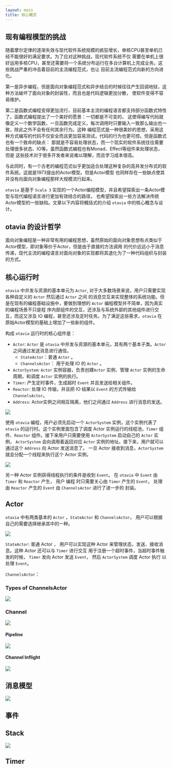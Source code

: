 ```yaml
---
layout: main
title: 核心概念
---
```


## 现有编程模型的挑战

随着摩尔定律的逐渐失效与现代软件系统规模的疯狂增长，单核CPU甚至单机已经不能很好的满足要求。为了应对这种挑战，现代软件系统不仅
需要在单机上很好运用多核CPU，甚至还需要将一个系统分布运行在多台计算机上完成业务。这些挑战严重的冲击着目前的主流编程范式，也让
目前主流编程范式向新的方向进化。

第一是异步编程，但是面向对象编程范式和异步结合的时候往往产生回调地狱，这种方法破坏了面向对象的封装性，而且也是代码逻辑更加分散，
使软件变得不容易维护。

第二是函数式编程变得更加流行，目前基本主流的编程语言都支持部分函数式特性了。函数式编程提出了一个美好的愿景：一切都是不可变的，
这使得编写代码就像定义一个数学函数，一旦函数完成定义，每次调用时只要输入一致那么输出也一致，除此之外不会有任何其余行为。这种
编程范式是一种很美妙的思想，采用这种方式编写的代码不仅安全而且更加容易测试，代码的行为也更可控。但是函数式也有一个致命的缺点：
那就是不容易处理状态，而一个现实的软件系统往往需要处理很多状态、IO等。虽然函数式编程也有Monad、Effect等组件来处理状态，但是
这些技术对于很多开发者来说难以理解，而且学习成本很高。

与此同时，有一个古老的编程范式似乎更加适合处理这种复杂的高并发分布式的软件系统。这就是1973提出的Actor模型。但是Actor模型
也同样存在一些缺点使其并没有向面向对象编程那样大规模流行起来。

`otavia` 是基于 `Scala 3` 实现的一个Actor编程模型，并且希望探索出一条Actor模型与现代编程语言进行更加有效结合的路径，
也希望探索出一些方法解决传统Actor模型的一些缺陷。文章以下内容将概括式的介绍 `otavia` 中的核心概念与设计。

## otavia 的设计哲学

面向对象编程是一种非常有用的编程思想，虽然原始的面向对象思想有点类似于Actor模型，即对象等价于Actor，但是由于直接的方法调用
的代价远远小于消息传递，现代主流的编程语言对面向对象的实现都将其退化为了一种代码组织与封装的方式。

## 核心运行时

`otavia` 中并发与资源的基本单元为 `Actor`, 对于大多数场景来说，用户只需要实现各种自定义的 `Actor` 然后通过 `Actor` 之间
的消息交互来实现整体的系统功能。但是在现有的编程基础设施中，要做到理想的 `Actor` 编程模型并不简单，因为真实的编程场景不只是程
序内部组件的交互，还涉及与系统外部的其他组件进行交互，而这又涉及 IO 编程，甚至还涉及定时任务。为了满足这些需求，`otavia` 在
原始Actor模型的基础上增加了一些新的组件。

构成 `otavia` 运行时的核心组件是：

- `Actor`: `Actor` 是 `otavia` 中并发与资源的基本单元，其有两个基本子类。`Actor` 之间通过发送消息进行通信。
    * `StateActor`：普通 `Actor` 。
    * `ChannelsActor`： 用于处理 IO 的 `Actor` 。
- `ActorSystem`: `Actor` 实例容器，负责创建`Actor` 实例、管理 `Actor` 实例的生命周期，和调度 `Actor` 实例的执行。
- `Timer`: 产生定时事件，生成超时 `Event` 并且发送给相关组件。
- `Reactor`: 处理 IO 传输，并且把 IO 结果以 `Event` 的方式传输给 `ChannelsActor`。
- `Address`: Actor实例之间相互隔离，他们之间通过 `Address` 进行消息的发送。

![](../../_assets/images/programming_model.drawio.svg)

使用 `otavia` 编程，用户必须先启动一个 `ActorSystem` 实例，这个实例代表了 `otavia` 的运行时。这个实例里面包含了调度
Actor 实例运行的线程池，`Timer` 组件、`Reactor` 组件。接下来用户只需要使用 `ActorSystem` 启动自己的 `Actor` 实例，
`ActorSystem` 会向调用着返回对应 `Actor` 实例的地址。接下来，用户就可以通过这个 `Address` 向 Actor 发送消息了。
一旦 Actor 接收到消息，`ActorSystem` 就会分配一个线程来执行这个 Actor 实例。

![](../../_assets/images/actor_instance.drawio.svg)

另一种 Actor 实例获得线程执行的条件是收到 `Event`。 在 `otavia` 中 `Event` 由 `Timer` 和 `Reactor` 产生， 用户
编程 时只需要关心由 `Timer` 产生的 `Event`， 处理由 `Reactor` 产生的 `Event` 由 `ChannelsActor` 进行了进一步的
封装。

## Actor

`otavia` 中有两类基本的 `Actor` ，`StateActor` 和 `ChannelsActor`， 用户可以根据自己的需要选择继承其中的一种。

![](../../_assets/images/two_types_actor.drawio.svg)

`StateActor`: 普通 Actor ， 用户可以实现这种 Actor 来管理状态，发送、接收消息。这种 Actor 还可以与 `Timer` 进行交互
用于注册一个超时事件，当超时事件触发的时候， `Timer` 发向 Actor 发送 `Event`， 然后 `ActorSystem` 调度 Actor 执行
以处理 `Event`。

`ChannelsActor`：

### Types of ChannelsActor

![](../../_assets/images/actor_type.drawio.svg)

### Channel

![](../../_assets/images/architecture_of_channel.drawio.svg)

#### Pipeline

![](../../_assets/images/pipeline.drawio.svg)

#### Channel Inflight

![](../../_assets/images/channel_inflight.drawio.svg)

## 消息模型

![](../../_assets/images/message_types.drawio.svg)

## 事件

## Stack

![](../../_assets/images/stack_resume.drawio.svg)

## Timer

##                         